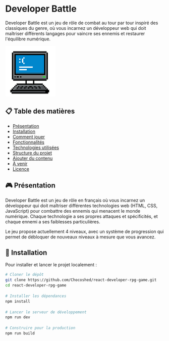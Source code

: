 # Developer Battle

Developer Battle est un jeu de rôle de combat au tour par tour inspiré des classiques du genre, où vous incarnez un développeur web qui doit maîtriser différents langages pour vaincre ses ennemis et restaurer l'équilibre numérique.

![Developer Battle](public/notCompleted.png)

## 📋 Table des matières
- [Présentation](#présentation)
- [Installation](#installation)
- [Comment jouer](#comment-jouer)
- [Fonctionnalités](#fonctionnalités)
- [Technologies utilisées](#technologies-utilisées)
- [Structure du projet](#structure-du-projet)
- [Ajouter du contenu](#ajouter-du-contenu)
- [À venir](#à-venir)
- [Licence](#licence)

## 🎮 Présentation

Developer Battle est un jeu de rôle en français où vous incarnez un développeur qui doit maîtriser différentes technologies web (HTML, CSS, JavaScript) pour combattre des ennemis qui menacent le monde numérique. Chaque technologie a ses propres attaques et spécificités, et chaque ennemi a ses faiblesses particulières.

Le jeu propose actuellement 4 niveaux, avec un système de progression qui permet de débloquer de nouveaux niveaux à mesure que vous avancez.

## 🚀 Installation

Pour installer et lancer le projet localement :

```bash
# Cloner le dépôt
git clone https://github.com/Chocoshed/react-developer-rpg-game.git
cd react-developer-rpg-game

# Installer les dépendances
npm install

# Lancer le serveur de développement
npm run dev

# Construire pour la production
npm run build
